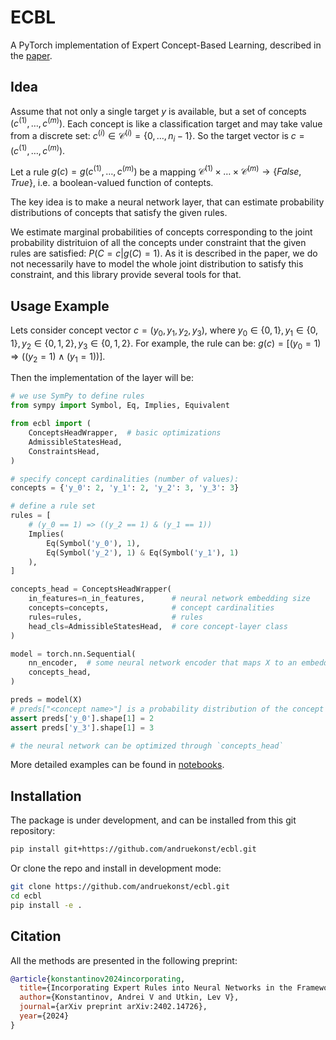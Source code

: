 # ECBL

A PyTorch implementation of Expert Concept-Based Learning,
described in the [paper](https://arxiv.org/abs/2402.14726).


## Idea

Assume that not only a single target $y$ is available, but a set of concepts
$(c^{(1)}, \dots, c^{(m)})$.
Each concept is like a classification target and may take value from
a discrete set: $c^{(i)} \in \mathcal{C}^{(i)} = \{ 0, \dots , n_i - 1 \}$.
So the target vector is $c = (c^{(1)}, \dots, c^{(m)})$.

Let a rule $g(c) = g(c^{(1)}, \dots, c^{(m)})$ be a mapping
$\mathcal{C}^{(1)}\times \dots \times \mathcal{C}^{(m)} \rightarrow \{False, True\}$, i.e. a boolean-valued function of contepts.

The key idea is to make a neural network layer, that can estimate
probability distributions of concepts that satisfy the given rules.

We estimate marginal probabilities of concepts corresponding to the
joint probability distrituion of all the concepts under constraint
that the given rules are satisfied: $P(C = c \vert g(C) = 1)$.
As it is described in the paper, we do not necessarily have to model
the whole joint distribution to satisfy this constraint, and
this library provide several tools for that.

## Usage Example

Lets consider concept vector $c = (y_0, y_1, y_2, y_3)$,
where
$y_0 \in \{0, 1\}, y_1 \in \{0, 1\}, y_2 \in \{0, 1, 2\}, y_3 \in \{0, 1, 2\}$.
For example, the rule can be:
$g(c) = [(y_0 = 1) \Rightarrow ((y_2 = 1) \land (y_1 = 1))]$.

Then the implementation of the layer will be:

```python
# we use SymPy to define rules
from sympy import Symbol, Eq, Implies, Equivalent

from ecbl import (
    ConceptsHeadWrapper,  # basic optimizations
    AdmissibleStatesHead,
    ConstraintsHead,
)

# specify concept cardinalities (number of values):
concepts = {'y_0': 2, 'y_1': 2, 'y_2': 3, 'y_3': 3}

# define a rule set
rules = [
    # (y_0 == 1) => ((y_2 == 1) & (y_1 == 1))
    Implies(
        Eq(Symbol('y_0'), 1),
        Eq(Symbol('y_2'), 1) & Eq(Symbol('y_1'), 1)
    ),
]

concepts_head = ConceptsHeadWrapper(
    in_features=n_in_features,      # neural network embedding size
    concepts=concepts,              # concept cardinalities
    rules=rules,                    # rules
    head_cls=AdmissibleStatesHead,  # core concept-layer class
)

model = torch.nn.Sequential(
    nn_encoder,  # some neural network encoder that maps X to an embedding
    concepts_head,
)

preds = model(X)
# preds["<concept name>"] is a probability distribution of the concept
assert preds['y_0'].shape[1] = 2
assert preds['y_3'].shape[1] = 3

# the neural network can be optimized through `concepts_head`
```

More detailed examples can be found in [notebooks](notebooks/).

## Installation

The package is under development, and can be installed from
this git repository:

```bash
pip install git+https://github.com/andruekonst/ecbl.git
```

Or clone the repo and install in development mode:

```bash
git clone https://github.com/andruekonst/ecbl.git
cd ecbl
pip install -e .
```



## Citation

All the methods are presented in the following preprint:

```bibtex
@article{konstantinov2024incorporating,
  title={Incorporating Expert Rules into Neural Networks in the Framework of Concept-Based Learning},
  author={Konstantinov, Andrei V and Utkin, Lev V},
  journal={arXiv preprint arXiv:2402.14726},
  year={2024}
}
```


